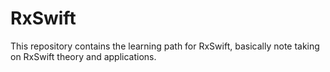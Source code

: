 # RxSwift
This repository contains the learning path for RxSwift, basically note taking on RxSwift theory and applications. 
